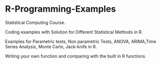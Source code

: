 # R-Programming-Examples
Statistical Computing Course.

Coding examples with Solution for Different Statistical Methods in R.

Examples for Parametric tests, Non parametric Tests, ANOVA, ARIMA,Time Series Analysis, Monte Carlo, Jack-knife in R.

Writing your own function and comparing with the built in R functions.
